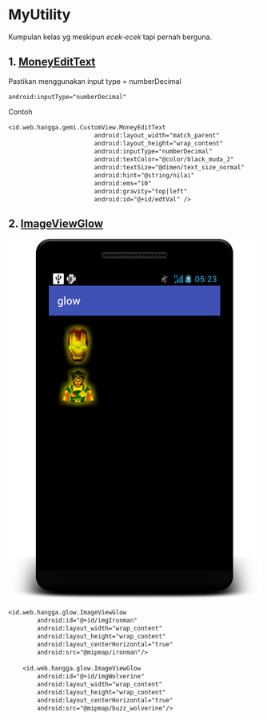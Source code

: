 # MyUtility
Kumpulan kelas yg meskipun *ecek-ecek* tapi pernah berguna.

## 1. [MoneyEditText](https://github.com/hangga/MyUtility/blob/master/MoneyEditText.java)

Pastikan menggunakan input type = numberDecimal
```
android:inputType="numberDecimal"
```

Contoh
```
<id.web.hangga.gemi.CustomView.MoneyEditText
                        android:layout_width="match_parent"
                        android:layout_height="wrap_content"
                        android:inputType="numberDecimal"
                        android:textColor="@color/black_muda_2"
                        android:textSize="@dimen/text_size_normal"
                        android:hint="@string/nilai"
                        android:ems="10"
                        android:gravity="top|left"
                        android:id="@+id/edtVal" />          
```
## 2. [ImageViewGlow](https://github.com/hangga/MyUtility/blob/master/ImageViewGlow.java)

![alt tag](https://github.com/hangga/MyUtility/blob/master/device-2016-11-08-052345.png)
```
<id.web.hangga.glow.ImageViewGlow
        android:id="@+id/imgIronman"
        android:layout_width="wrap_content"
        android:layout_height="wrap_content"
        android:layout_centerHorizontal="true"
        android:src="@mipmap/ironman"/>

    <id.web.hangga.glow.ImageViewGlow
        android:id="@+id/imgWolverine"
        android:layout_width="wrap_content"
        android:layout_height="wrap_content"
        android:layout_centerHorizontal="true"
        android:src="@mipmap/buzz_wolverine"/>
```
